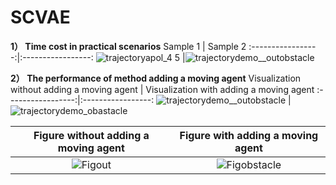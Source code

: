 # SCVAE
**1） Time cost in practical scenarios**
Sample 1    |  Sample 2
:-----------------:|:-----------------:
![trajectoryapol_4 5](https://github.com/zyz111/SCVAE/assets/26818557/e5c153b2-67c2-497c-948e-c51bbc6975ba) |![trajectorydemo__outobstacle](https://github.com/zyz111/SCVAE/assets/26818557/eaba3a54-b62d-4838-8a07-22e3741cebd2)

**2） The performance of method adding a moving agent**
Visualization without adding a moving agent    |  Visualization with adding a moving agent
:-----------------:|:-----------------:
![trajectorydemo__outobstacle](https://github.com/zyz111/SCVAE/assets/26818557/b8ec8c77-5485-4dff-a3ff-44a38c96f05a) | ![trajectorydemo_obastacle](https://github.com/zyz111/SCVAE/assets/26818557/0162bd22-ef08-4290-b3a1-56ebb0a479d0)

Figure without adding a moving agent    |  Figure with adding a moving agent
:-----------------:|:-----------------:
![Figout](https://github.com/zyz111/SCVAE/assets/26818557/a3743174-c305-4fdb-8578-3e1536c366c5) | ![Figobstacle](https://github.com/zyz111/SCVAE/assets/26818557/998a0961-2f3d-46e5-9bfc-55aee502b927)


